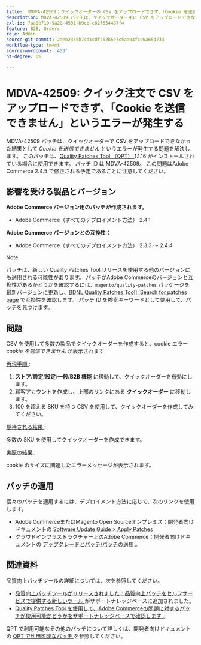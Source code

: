 ```yaml
---
title: 「MDVA-42509：クイックオーダーの CSV をアップロードできず、「Cookie を送信できません」というエラーが発生する」
description: MDVA-42509 パッチは、クイックオーダー用に CSV をアップロードできなかった結果、「Cookie を送信できません」というエラーが発生する問題を解決します。 このパッチは、[Quality Patches Tool （QPT） ] （/help/announcements/adobe-commerce-announcements/magento-quality-patches-released-new-tool-to-self-serve-quality-patches.md） 1.1.16 がインストールされている場合に利用できます。 パッチ ID は MDVA-42509。 この問題はAdobe Commerce 2.4.5 で修正される予定であることに注意してください。
exl-id: 7aa0e710-9a28-4531-b9cb-c82f654487f4
feature: B2B, Orders
role: Admin
source-git-commit: 2aeb2355b74d1cdfc62b5e7c5aa04fcd0a654733
workflow-type: tm+mt
source-wordcount: '453'
ht-degree: 0%

---
```


# MDVA-42509: クイック注文で CSV をアップロードできず、「Cookie を送信できません」というエラーが発生する

MDVA-42509 パッチは、クイックオーダーで CSV をアップロードできなかった結果として *Cookie を送信できません* というエラーが発生する問題を解決します。 このパッチは、[Quality Patches Tool （QPT） ](/help/announcements/adobe-commerce-announcements/magento-quality-patches-released-new-tool-to-self-serve-quality-patches.md)1.1.16 がインストールされている場合に使用できます。 パッチ ID は MDVA-42509。 この問題はAdobe Commerce 2.4.5 で修正される予定であることに注意してください。

## 影響を受ける製品とバージョン

**Adobe Commerce バージョン用のパッチが作成されます。**

* Adobe Commerce（すべてのデプロイメント方法） 2.4.1

**Adobe Commerce バージョンとの互換性：**

* Adobe Commerce（すべてのデプロイメント方法） 2.3.3 ～ 2.4.4

>[!NOTE]
>
>パッチは、新しい Quality Patches Tool リリースを使用する他のバージョンにも適用される可能性があります。 パッチがAdobe Commerceのバージョンと互換性があるかどうかを確認するには、`magento/quality-patches` パッケージを最新バージョンに更新し、[[!DNL Quality Patches Tool]: Search for patches page](https://experienceleague.adobe.com/tools/commerce-quality-patches/index.html) で互換性を確認します。 パッチ ID を検索キーワードとして使用して、パッチを見つけます。

## 問題

CSV を使用して多数の製品でクイックオーダーを作成すると、cookie エラー *cookie を送信できません* が表示されます

<u> 再現手順 </u>:

1. **ストア**/**設定**/**設定**/**一般**/**B2B 機能** に移動して、クイックオーダーを有効にします。
1. 顧客アカウントを作成し、上部のリンクにある **クイックオーダー** に移動します。
1. 100 を超える SKU を持つ CSV を使用して、クイックオーダーを作成してみてください。

<u> 期待される結果 </u>:

多数の SKU を使用してクイックオーダーを作成できます。

<u> 実際の結果 </u>:

cookie のサイズに関連したエラーメッセージが表示されます。

## パッチの適用

個々のパッチを適用するには、デプロイメント方法に応じて、次のリンクを使用します。

* Adobe CommerceまたはMagento Open Sourceオンプレミス：開発者向けドキュメントの [Software Update Guide > Apply Patches](https://experienceleague.adobe.com/en/docs/commerce-operations/tools/quality-patches-tool/usage)
* クラウドインフラストラクチャー上のAdobe Commerce：開発者向けドキュメントの [ アップグレードとパッチ/パッチの適用 ](https://experienceleague.adobe.com/en/docs/commerce-cloud-service/user-guide/develop/upgrade/apply-patches)。

## 関連資料

品質向上パッチツールの詳細については、次を参照してください。

* [ 品質向上パッチツールがリリースされました：品質向上パッチをセルフサービスで提供する新しいツール ](/help/announcements/adobe-commerce-announcements/magento-quality-patches-released-new-tool-to-self-serve-quality-patches.md) がサポートナレッジベースに追加されました。
* [Quality Patches Tool を使用して、Adobe Commerceの問題に対するパッチが使用可能かどうかをサポートナレッジベースで確認します ](/help/support-tools/patches-available-in-qpt-tool/check-patch-for-magento-issue-with-magento-quality-patches.md)。

QPT で利用可能なその他のパッチについて詳しくは、開発者向けドキュメントの [QPT で利用可能なパッチ ](https://experienceleague.adobe.com/tools/commerce-quality-patches/index.html) を参照してください。
